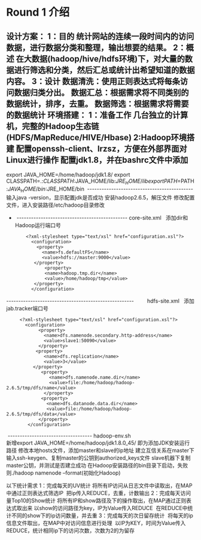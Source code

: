 # Round 1 介绍
设计方案：
1：目的
统计网站的连续一段时间内的访问数据，进行数据分类和整理，输出想要的结果。
2：概述
在大数据(hadoop/hive/hdfs环境)下，对大量的数据进行筛选和分类，然后汇总或统计出希望知道的数据内容。
3：设计
数据清洗：使用正则表达式将每条访问数据归类分出。
数据汇总：根据需求将不同类别的数据统计，排序，去重。
数据筛选：根据需求将需要的数据统计
环境搭建：
1：准备工作
几台独立的计算机，完整的Hadoop生态链(HDFS/MapReduce/HIVE/Hbase)
2:Hadoop环境搭建
配置openssh-client、lrzsz，方便在外部界面对Linux进行操作
配置jdk1.8，并在bashrc文件中添加
---------------------------------------
  export JAVA_HOME=/home/hadoop/jdk1.8/
  export CLASSPATH=.:$CLASSPATH:$JAVA_HOME/lib:$JRE_HOME/lib
  export PATH=$PATH:$JAVA_HOME/bin:$JRE_HOME/bin
  --------------------------------------------
输入java -version，显示配置jdk是否成功
安装hadoop2.6.5，解压文件
修改配置文件，进入安装路径/etc/hadoop目录修改
-  ----------------------------------------------
  core-site.xml  
  添加dir和Hadoop运行端口号
    <?xml version="1.0" encoding="UTF-8"?> 
          <?xml-stylesheet type="text/xsl" href="configuration.xsl"?> 
            <configuration> 
              <property> 
                <name>fs.defaultFS</name> 
                <value>hdfs://master:9000</value> 
             </property> 
                 <property> 
                 <name>hadoop.tmp.dir</name> 
                 <value>/home/hadoop/tmp</value> 
             </property> 
            </configuration>    
-----------------------------------------------------         
  hdfs-site.xml  
  添加jab.tracker端口号
   <?xml version="1.0" encoding="UTF-8"?> 
         <?xml-stylesheet type="text/xsl" href="configuration.xsl"?> 
           <configuration> 
                <property> 
                  <name>dfs.namenode.secondary.http-address</name> 
                  <value>slave1:50090</value> 
                </property> 
               <property> 
                  <name>dfs.replication</name> 
                  <value>3</value> 
              </property> 
                 <property> 
                    <name>dfs.namenode.name.dir</name> 
                    <value>file:/home/hadoop/hadoop-2.6.5/tmp/dfs/name</value> 
                  </property> 
                 <property> 
                   <name>dfs.datanode.data.dir</name> 
                   <value>file:/home/hadoop/hadoop-2.6.5/tmp/dfs/data</value> 
                </property> 
            </configuration> 
  -----------------------------------
  hadoop-env.sh  
  新增export JAVA_HOME=/home/hadoop/jdk1.8.0_45/
  即为添加JDK安装运行路径
  修改本地hosts文件，添加master和slave的ip地址
  建立互信关系在master下输入ssh-keygen、复制master的公钥到authorized_keys文件
  slave机器下复制master公钥，并测试是否建立成功
  在Hadoop安装路径的bin目录下启动，失败则./hadoop namenode –format(初始化Hadoop)





以下统计需求
1：完成每天的UV统计
  将所有IP访问从日志文件中读取出，在MAP中通过正则表达式筛选IP
  把ip传入REDUCE，去重，计数输出
2：完成每天访问量Top10的Show统计
  将所有IP和show路径及下的操作取出，在MAP通过正则表达式取出来
  以show的访问路径为key，IP为Value传入REDUCE
  在REDUCE中统计不同的show下的ip访问数量，并去重
3：完成每天的次日留存统计
  将每天的ip信息文件取出，在MAP中对访问信息进行处理
  以IP为KEY，时间为Value传入REDUCE，统计相同ip下的访问次数，次数为2的为留存
